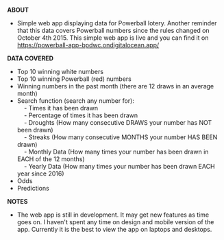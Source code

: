 
<STRONG>ABOUT</STRONG><br>
- Simple web app displaying data for Powerball lotery. Another reminder that this data covers Powerball numbers since the rules changed on October 4th 2015. This simple web app is live and you can find it on <https://powerball-app-bpdwc.ondigitalocean.app/>

<STRONG>DATA COVERED</STRONG><br>
- Top 10 winning white numbers
- Top 10 winning Powerball (red) numbers
- Winning numbers in the past month (there are 12 draws in an average month)
- Search function (search any number for):<br>
&nbsp;&nbsp;&nbsp;&nbsp;- Times it has been drawn<br>
&nbsp;&nbsp;&nbsp;&nbsp;- Percentage of times it has been drawn<br>
&nbsp;&nbsp;&nbsp;&nbsp;- Droughts (How many consecutive DRAWS your number has NOT been drawn)<br>
&nbsp;&nbsp;&nbsp;&nbsp;- Streaks (How many consecutive MONTHS your number HAS BEEN drawn)<br>
&nbsp;&nbsp;&nbsp;&nbsp;- Monthly Data (How many times your number has been drawn in EACH of the 12 months)<br>
&nbsp;&nbsp;&nbsp;&nbsp;- Yearly Data (How many times your number has been drawn EACH year since 2016)<br>
- Odds
- Predictions 

<STRONG>NOTES</STRONG><br>
- The web app is still in development. It may get new features as time goes on. I haven't spent any time on design and mobile version of the app. Currently it is the best to view the app on laptops and desktops. 
